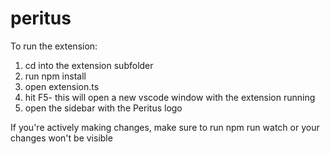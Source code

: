 # peritus

To run the extension:

1. cd into the extension subfolder
2. run npm install
3. open extension.ts
4. hit F5- this will open a new vscode window with the extension running
5. open the sidebar with the Peritus logo

If you're actively making changes, make sure to run npm run watch or your changes won't be visible

